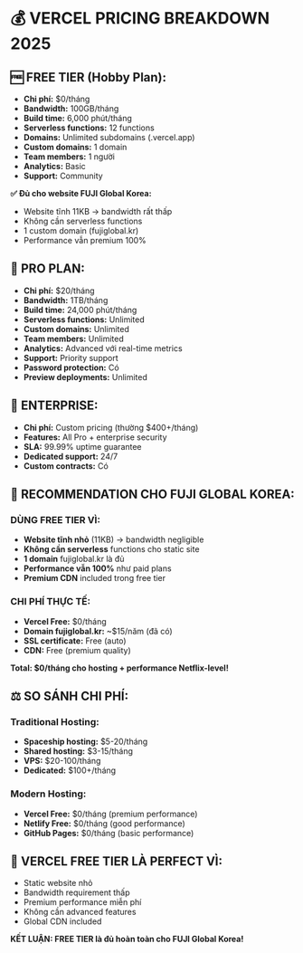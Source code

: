 # 💰 VERCEL PRICING BREAKDOWN 2025

## 🆓 FREE TIER (Hobby Plan):
- **Chi phí:** $0/tháng
- **Bandwidth:** 100GB/tháng
- **Build time:** 6,000 phút/tháng
- **Serverless functions:** 12 functions
- **Domains:** Unlimited subdomains (.vercel.app)
- **Custom domains:** 1 domain
- **Team members:** 1 người
- **Analytics:** Basic
- **Support:** Community

**✅ Đủ cho website FUJI Global Korea:**
- Website tĩnh 11KB → bandwidth rất thấp
- Không cần serverless functions
- 1 custom domain (fujiglobal.kr)
- Performance vẫn premium 100%

## 💼 PRO PLAN:
- **Chi phí:** $20/tháng
- **Bandwidth:** 1TB/tháng  
- **Build time:** 24,000 phút/tháng
- **Serverless functions:** Unlimited
- **Custom domains:** Unlimited
- **Team members:** Unlimited
- **Analytics:** Advanced với real-time metrics
- **Support:** Priority support
- **Password protection:** Có
- **Preview deployments:** Unlimited

## 🏢 ENTERPRISE:
- **Chi phí:** Custom pricing (thường $400+/tháng)
- **Features:** All Pro + enterprise security
- **SLA:** 99.99% uptime guarantee
- **Dedicated support:** 24/7
- **Custom contracts:** Có

## 🎯 RECOMMENDATION CHO FUJI GLOBAL KOREA:

### DÙNG FREE TIER VÌ:
- **Website tĩnh nhỏ** (11KB) → bandwidth negligible
- **Không cần serverless** functions cho static site
- **1 domain** fujiglobal.kr là đủ
- **Performance vẫn 100%** như paid plans
- **Premium CDN** included trong free tier

### CHI PHÍ THỰC TẾ:
- **Vercel Free:** $0/tháng
- **Domain fujiglobal.kr:** ~$15/năm (đã có)
- **SSL certificate:** Free (auto)
- **CDN:** Free (premium quality)

**Total: $0/tháng cho hosting + performance Netflix-level!**

## ⚖️ SO SÁNH CHI PHÍ:

### Traditional Hosting:
- **Spaceship hosting:** $5-20/tháng
- **Shared hosting:** $3-15/tháng
- **VPS:** $20-100/tháng
- **Dedicated:** $100+/tháng

### Modern Hosting:
- **Vercel Free:** $0/tháng (premium performance)
- **Netlify Free:** $0/tháng (good performance)
- **GitHub Pages:** $0/tháng (basic performance)

## 🚀 VERCEL FREE TIER LÀ PERFECT VÌ:
- Static website nhỏ
- Bandwidth requirement thấp
- Premium performance miễn phí
- Không cần advanced features
- Global CDN included

**KẾT LUẬN: FREE TIER là đủ hoàn toàn cho FUJI Global Korea!**
